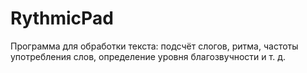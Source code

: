 # RythmicPad
Программа для обработки текста: подсчёт слогов, ритма, частоты употребления слов, определение уровня благозвучности и т. д.
